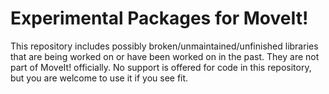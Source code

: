 Experimental Packages for MoveIt!
=================================

This repository includes possibly broken/unmaintained/unfinished libraries that are being worked on or have been worked on in the past.
They are not part of MoveIt! officially.
No support is offered for code in this repository, but you are welcome to use it if you see fit.
